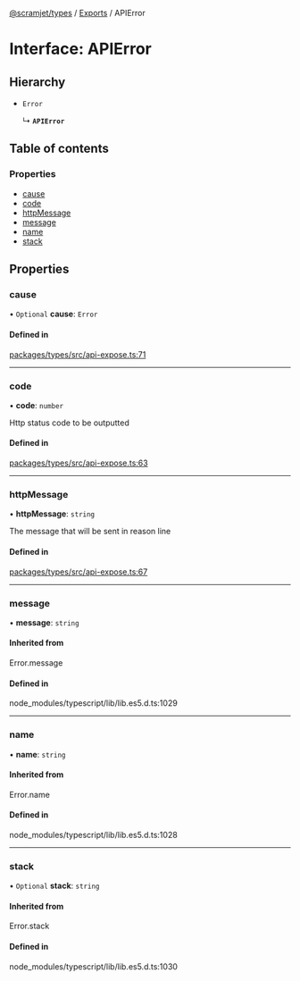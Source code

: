 [@scramjet/types](../README.md) / [Exports](../modules.md) / APIError

# Interface: APIError

## Hierarchy

- `Error`

  ↳ **`APIError`**

## Table of contents

### Properties

- [cause](APIError.md#cause)
- [code](APIError.md#code)
- [httpMessage](APIError.md#httpmessage)
- [message](APIError.md#message)
- [name](APIError.md#name)
- [stack](APIError.md#stack)

## Properties

### cause

• `Optional` **cause**: `Error`

#### Defined in

[packages/types/src/api-expose.ts:71](https://github.com/scramjetorg/transform-hub/blob/HEAD/packages/types/src/api-expose.ts#L71)

___

### code

• **code**: `number`

Http status code to be outputted

#### Defined in

[packages/types/src/api-expose.ts:63](https://github.com/scramjetorg/transform-hub/blob/HEAD/packages/types/src/api-expose.ts#L63)

___

### httpMessage

• **httpMessage**: `string`

The message that will be sent in reason line

#### Defined in

[packages/types/src/api-expose.ts:67](https://github.com/scramjetorg/transform-hub/blob/HEAD/packages/types/src/api-expose.ts#L67)

___

### message

• **message**: `string`

#### Inherited from

Error.message

#### Defined in

node_modules/typescript/lib/lib.es5.d.ts:1029

___

### name

• **name**: `string`

#### Inherited from

Error.name

#### Defined in

node_modules/typescript/lib/lib.es5.d.ts:1028

___

### stack

• `Optional` **stack**: `string`

#### Inherited from

Error.stack

#### Defined in

node_modules/typescript/lib/lib.es5.d.ts:1030
